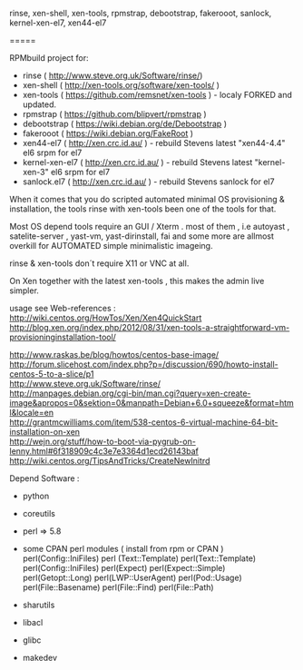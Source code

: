 rinse, xen-shell, xen-tools, rpmstrap, debootstrap, fakerooot, sanlock, 
kernel-xen-el7, xen44-el7 

=====

RPMbuild project for:

- rinse ( http://www.steve.org.uk/Software/rinse/)
- xen-shell ( http://xen-tools.org/software/xen-tools/ )
- xen-tools ( https://github.com/remsnet/xen-tools ) - localy FORKED  and updated.
- rpmstrap ( https://github.com/blipvert/rpmstrap )
- debootstrap ( https://wiki.debian.org/de/Debootstrap )
- fakerooot ( https://wiki.debian.org/FakeRoot )
- xen44-el7  ( http://xen.crc.id.au/ ) - rebuild Stevens latest "xen44-4.4" el6 srpm for el7
- kernel-xen-el7 (  http://xen.crc.id.au/ ) - rebuild Stevens latest  "kernel-xen-3" el6 srpm for el7
- sanlock.el7 (  http://xen.crc.id.au/ ) - rebuild Stevens sanlock for el7

When it comes that you do scripted automated minimal OS provisioning & installation, 
the tools rinse with xen-tools been one of  the  tools for that.

Most OS depend tools require an GUI  / Xterm .
most of them , i.e  autoyast , satelite-server , yast-vm, yast-dirinstall, fai and some more
are allmost overkill  for AUTOMATED simple minimalistic imageing. 

rinse & xen-tools  don´t require X11 or VNC at all.

On Xen together with the latest xen-tools , this makes the admin live simpler.


usage see  Web-references :
http://wiki.centos.org/HowTos/Xen/Xen4QuickStart<br>
http://blog.xen.org/index.php/2012/08/31/xen-tools-a-straightforward-vm-provisioninginstallation-tool/<p>

http://www.raskas.be/blog/howtos/centos-base-image/<br>
http://forum.slicehost.com/index.php?p=/discussion/690/howto-install-centos-5-to-a-slice/p1<br>
http://www.steve.org.uk/Software/rinse/<br>
http://manpages.debian.org/cgi-bin/man.cgi?query=xen-create-image&apropos=0&sektion=0&manpath=Debian+6.0+squeeze&format=html&locale=en<br>
http://grantmcwilliams.com/item/538-centos-6-virtual-machine-64-bit-installation-on-xen<br>
http://wejn.org/stuff/how-to-boot-via-pygrub-on-lenny.html#6f318909c4c3e7e3364d1ecd26143baf<br>
http://wiki.centos.org/TipsAndTricks/CreateNewInitrd<br>


Depend Software :

- python 
- coreutils
- perl => 5.8
- some CPAN perl modules ( install from rpm or CPAN )
     perl(Config::IniFiles)
     perl (Text::Template)
     perl(Text::Template)
     perl(Config::IniFiles)
     perl(Expect) perl(Expect::Simple)
     perl(Getopt::Long)
     perl(LWP::UserAgent)
     perl(Pod::Usage)
     perl(File::Basename)
     perl(File::Find)
     perl(File::Path)

- sharutils
- libacl
- glibc
- makedev
